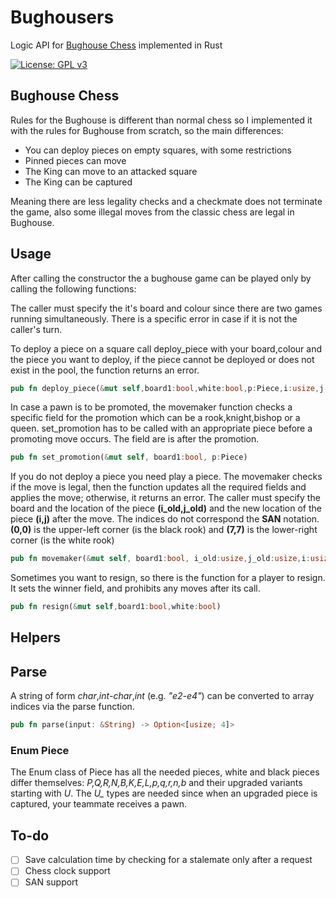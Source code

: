# Bughousers

Logic API for [Bughouse Chess](https://en.wikipedia.org/wiki/Bughouse_chess) implemented in Rust

[![License: GPL v3](https://img.shields.io/badge/License-GPLv3-blue.svg)](https://www.gnu.org/licenses/gpl-3.0)

## Bughouse Chess

Rules for the Bughouse is different than normal chess so I implemented it with the rules for Bughouse from scratch, so the main differences:

+ You can deploy pieces on empty squares, with some restrictions
+ Pinned pieces can move
+ The King can move to an attacked square
+ The King can be captured

Meaning there are less legality checks and a checkmate does not terminate the game, also some illegal moves from the classic chess are legal in Bughouse.

## Usage

After calling the constructor the a bughouse game can be played only by calling the following functions:

The caller must specify the it's board and colour since there are two games running simultaneously.
There is a specific error in case if it is not the caller's turn.

To deploy a piece on a square call deploy_piece with your board,colour and the piece you want to deploy, if the piece cannot be deployed or does not exist in the pool, the function returns an error.
```rust
pub fn deploy_piece(&mut self,board1:bool,white:bool,p:Piece,i:usize,j:usize -> Result<bool,MoveError>
```
In case a pawn is to be promoted, the movemaker function checks a specific field for the promotion which can be a rook,knight,bishop or a queen. set_promotion has to be called with an appropriate piece before a promoting move occurs. The field are is after the promotion.
```rust
pub fn set_promotion(&mut self, board1:bool, p:Piece)
```
If you do not deploy a piece you need play a piece. The movemaker checks if the move is legal, then the function updates all the required fields and applies the move; otherwise, it returns an error.
The caller must specify the board and the location of the piece **(i_old,j_old)** and the new location of the piece **(i,j)** after the move.
The indices do not correspond the **SAN** notation. **(0,0)** is the upper-left corner (is the black rook) and **(7,7)** is the lower-right corner (is the white rook)
```rust
pub fn movemaker(&mut self, board1:bool, i_old:usize,j_old:usize,i:usize,j:usize) -> Result<bool,MoveError>
```

Sometimes you want to resign, so there is the function for a player to resign. It sets the winner field, and prohibits any moves after its call.
```rust
pub fn resign(&mut self,board1:bool,white:bool)
```
## Helpers

## Parse
A string of form *char*,*int*-*char*,*int* (e.g. *"e2-e4"*) can be converted to array indices via the parse function.

```rust
pub fn parse(input: &String) -> Option<[usize; 4]>
```
### Enum Piece
The Enum class of Piece has all the needed pieces, white and black pieces differ themselves: *P,Q,R,N,B,K,E,L,p,q,r,n,b* and their upgraded variants starting with *U*. The *U_* types are needed since when an upgraded piece is captured, your teammate receives a pawn.


## To-do
- [ ] Save calculation time by checking for a stalemate only after a request
- [ ] Chess clock support
- [ ] SAN support
